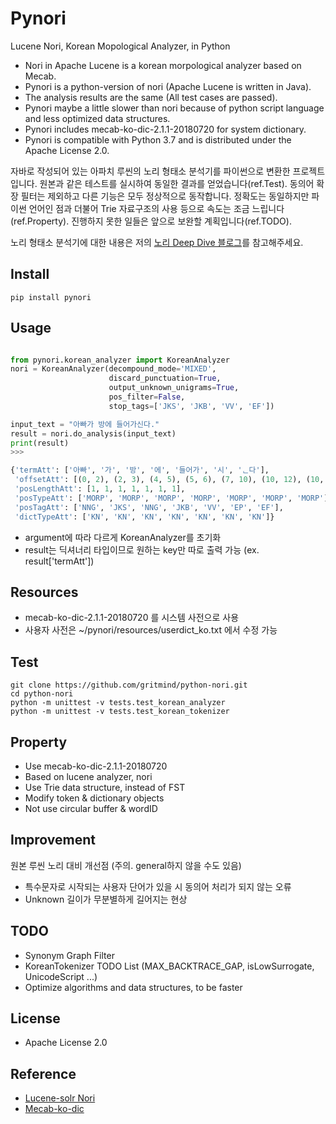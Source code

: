 # Pynori

Lucene Nori, Korean Mopological Analyzer, in Python

* Nori in Apache Lucene is a korean morpological analyzer based on Mecab.
* Pynori is a python-version of nori (Apache Lucene is written in Java).
* The analysis results are the same (All test cases are passed).
* Pynori maybe a little slower than nori because of python script language and less optimized data structures.
* Pynori includes mecab-ko-dic-2.1.1-20180720 for system dictionary.
* Pynori is compatible with Python 3.7 and is distributed under the Apache License 2.0.

자바로 작성되어 있는 아파치 루씬의 노리 형태소 분석기를 파이썬으로 변환한 프로젝트입니다. 원본과 같은 테스트를 실시하여 동일한 결과를 얻었습니다(ref.Test). 동의어 확장 필터는 제외하고 다른 기능은 모두 정상적으로 동작합니다. 정확도는 동일하지만 파이썬 언어인 점과 더불어 Trie 자료구조의 사용 등으로 속도는 조금 느립니다(ref.Property). 진행하지 못한 일들은 앞으로 보완할 계획입니다(ref.TODO).

노리 형태소 분석기에 대한 내용은 저의 [노리 Deep Dive 블로그](https://gritmind.github.io/2019/05/nori-deep-dive.html)를 참고해주세요.

## Install

```
pip install pynori
```


## Usage

```python

from pynori.korean_analyzer import KoreanAnalyzer
nori = KoreanAnalyzer(decompound_mode='MIXED',
                      discard_punctuation=True,
                      output_unknown_unigrams=True,
                      pos_filter=False,
                      stop_tags=['JKS', 'JKB', 'VV', 'EF'])

input_text = "아빠가 방에 들어가신다."
result = nori.do_analysis(input_text)
print(result)
>>>

{'termAtt': ['아빠', '가', '방', '에', '들어가', '시', 'ᆫ다'],
 'offsetAtt': [(0, 2), (2, 3), (4, 5), (5, 6), (7, 10), (10, 12), (10, 12)],
 'posLengthAtt': [1, 1, 1, 1, 1, 1, 1],
 'posTypeAtt': ['MORP', 'MORP', 'MORP', 'MORP', 'MORP', 'MORP', 'MORP'],
 'posTagAtt': ['NNG', 'JKS', 'NNG', 'JKB', 'VV', 'EP', 'EF'],
 'dictTypeAtt': ['KN', 'KN', 'KN', 'KN', 'KN', 'KN', 'KN']}
```

* argument에 따라 다르게 KoreanAnalyzer를 초기화
* result는 딕셔너리 타입이므로 원하는 key만 따로 출력 가능 (ex. result['termAtt'])

## Resources

* mecab-ko-dic-2.1.1-20180720 를 시스템 사전으로 사용
* 사용자 사전은 ~/pynori/resources/userdict_ko.txt 에서 수정 가능


## Test

```
git clone https://github.com/gritmind/python-nori.git
cd python-nori
python -m unittest -v tests.test_korean_analyzer
python -m unittest -v tests.test_korean_tokenizer
```

## Property

* Use mecab-ko-dic-2.1.1-20180720
* Based on lucene analyzer, nori
* Use Trie data structure, instead of FST
* Modify token & dictionary objects
* Not use circular buffer & wordID

## Improvement 
원본 루씬 노리 대비 개선점 (주의. general하지 않을 수도 있음)

* 특수문자로 시작되는 사용자 단어가 있을 시 동의어 처리가 되지 않는 오류
* Unknown 길이가 무분별하게 길어지는 현상


## TODO
* Synonym Graph Filter
* KoreanTokenizer TODO List (MAX_BACKTRACE_GAP, isLowSurrogate, UnicodeScript ...)
* Optimize algorithms and data structures, to be faster

## License
* Apache License 2.0

## Reference
* [Lucene-solr Nori](https://github.com/apache/lucene-solr/tree/master/lucene/analysis/nori)
* [Mecab-ko-dic](https://bitbucket.org/eunjeon/mecab-ko-dic/src/master/)

